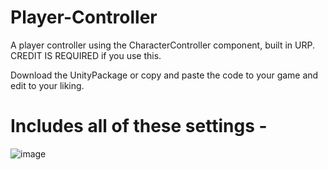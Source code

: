 # Player-Controller
A player controller using the CharacterController component, built in URP. CREDIT IS REQUIRED if you use this.

Download the UnityPackage or copy and paste the code to your game and edit to your liking.

# Includes all of these settings -
![image](https://github.com/LuckyDevelopment/Player-Controller/assets/144569592/f4f54123-e1a9-4418-95cf-d2b699d95936)
